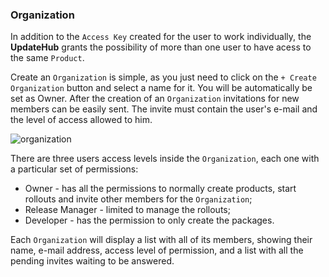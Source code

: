 ### Organization

In addition to the `Access Key` created for the user to work individually, the **UpdateHub** grants the possibility of more than one user to have acess to the same `Product`.

Create an `Organization` is simple, as you just need to click on the `+ Create Organization` button and select a name for it. You will be automatically be set as Owner. After the creation of an `Organization` invitations for new members can be easily sent. The invite must contain the user's e-mail and the level of access allowed to him.

![organization](/img/Dashboard/organization.png)

There are three users access levels inside the `Organization`, each one with a particular set of permissions:
- Owner - has all the permissions to normally create products, start rollouts and invite other members for the `Organization`;
- Release Manager - limited to manage the rollouts;
- Developer - has the permission to only create the packages.

Each `Organization` will display a list with all of its members, showing their name, e-mail address, access level of permission, and a list with all the pending invites waiting to be answered.
